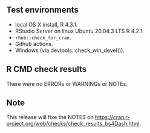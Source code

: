 ## Test environments
* local OS X install, R 4.3.1.
* RStudio Server on linux Ubuntu 20.04.3 LTS R 4.2.1.
* `rhub::check_for_cran`.
* Github actions.
* Windows (via devtools::check_win_devel()).

## R CMD check results
There were no ERRORs or WARNINGs or NOTEs.

## Note
This release will fixe the NOTES on https://cran.r-project.org/web/checks/check_results_bs4Dash.html.
